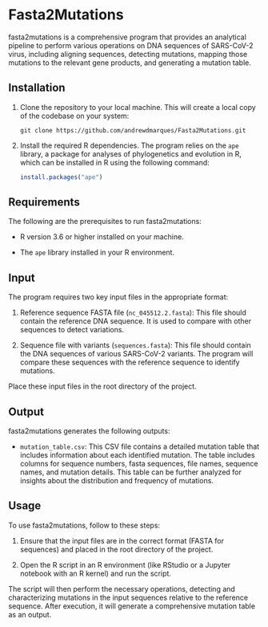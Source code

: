 # Fasta2Mutations

fasta2mutations is a comprehensive program that provides an analytical pipeline to perform various operations on DNA sequences of SARS-CoV-2 virus, including aligning sequences, detecting mutations, mapping those mutations to the relevant gene products, and generating a mutation table.

## Installation

1. Clone the repository to your local machine. This will create a local copy of the codebase on your system:

   ```shell
   git clone https://github.com/andrewdmarques/Fasta2Mutations.git
   ```

2. Install the required R dependencies. The program relies on the `ape` library, a package for analyses of phylogenetics and evolution in R, which can be installed in R using the following command:

   ```R
   install.packages("ape")
   ```

## Requirements

The following are the prerequisites to run fasta2mutations:

- R version 3.6 or higher installed on your machine.

- The `ape` library installed in your R environment.

## Input

The program requires two key input files in the appropriate format:

1. Reference sequence FASTA file (`nc_045512.2.fasta`): This file should contain the reference DNA sequence. It is used to compare with other sequences to detect variations.

2. Sequence file with variants (`sequences.fasta`): This file should contain the DNA sequences of various SARS-CoV-2 variants. The program will compare these sequences with the reference sequence to identify mutations.

Place these input files in the root directory of the project.

## Output

fasta2mutations generates the following outputs:

- `mutation_table.csv`: This CSV file contains a detailed mutation table that includes information about each identified mutation. The table includes columns for sequence numbers, fasta sequences, file names, sequence names, and mutation details. This table can be further analyzed for insights about the distribution and frequency of mutations.

## Usage

To use fasta2mutations, follow to these steps:

1. Ensure that the input files are in the correct format (FASTA for sequences) and placed in the root directory of the project.

2. Open the R script in an R environment (like RStudio or a Jupyter notebook with an R kernel) and run the script.

The script will then perform the necessary operations, detecting and characterizing mutations in the input sequences relative to the reference sequence. After execution, it will generate a comprehensive mutation table as an output.


